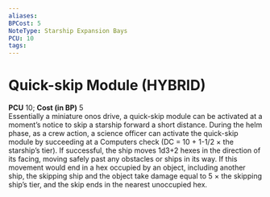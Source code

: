 ```yaml
---
aliases: 
BPCost: 5
NoteType: Starship Expansion Bays
PCU: 10
tags: 
---
```


# Quick-skip Module (HYBRID)

**PCU** 10; **Cost (in BP)** 5  
Essentially a miniature onos drive, a quick-skip module can be activated at a moment’s notice to skip a starship forward a short distance. During the helm phase, as a crew action, a science officer can activate the quick-skip module by succeeding at a Computers check (DC = 10 + 1-1/2 × the starship’s tier). If successful, the ship moves 1d3+2 hexes in the direction of its facing, moving safely past any obstacles or ships in its way. If this movement would end in a hex occupied by an object, including another ship, the skipping ship and the object take damage equal to 5 × the skipping ship’s tier, and the skip ends in the nearest unoccupied hex.